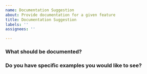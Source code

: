 ```yaml
---
name: Documentation Suggestion
about: Provide documentation for a given feature
title: Documentation Suggestion
labels: ''
assignees: ''

---
```


### What should be documented?

<!--- provide your suggestion here --->

### Do you have specific examples you would like to see?

<!--- provide concrete examples with test data --->
